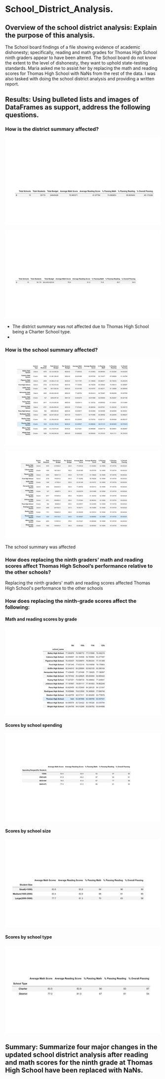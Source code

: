 # School_District_Analysis.

## Overview of the school district analysis: Explain the purpose of this analysis.

The School board findings of a file showing evidence of academic dishonesty; specifically, reading and math grades for Thomas High School ninth graders appear to have been altered. The School board do not know the extent to the level of dishonesty, they want to uphold state-testing standards. Maria asked me to assist her by replacing the math and reading scores for Thomas High School with NaNs from the rest of the data. I was also tasked with doing the school district analysis and providing a written report.

## Results: Using bulleted lists and images of DataFrames as support, address the following questions.

### How is the district summary affected?
![District_Summary_Before](https://github.com/Coachnmomof3/School_District_Analysis/blob/master/Resources/District_Summary_Before.png)

![District_Summary_After](https://github.com/Coachnmomof3/School_District_Analysis/blob/master/Resources/District_Summary_After.png)

- The district summary was not affected due to Thomas High School being a Charter School type. 
-  
### How is the school summary affected?
![School_Summary_Before](https://github.com/Coachnmomof3/School_District_Analysis/blob/master/Resources/School_Summary_Before.png)

![School_Summary_Before](https://github.com/Coachnmomof3/School_District_Analysis/blob/master/Resources/School_Summary_After.png)


The school summary was affected

### How does replacing the ninth graders’ math and reading scores affect Thomas High School’s performance relative to the other schools?
Replacing the ninth graders' math and reading scores affected Thomas High School's performance to the other schools

### How does replacing the ninth-grade scores affect the following:

#### Math and reading scores by grade
![Math and reading scores by grade](https://github.com/Coachnmomof3/School_District_Analysis/blob/master/Resources/Math%20scores%20by%20grade.png)

#### Scores by school spending
![Scores by school spending](https://github.com/Coachnmomof3/School_District_Analysis/blob/master/Resources/Scores%20by%20school%20spending.png)

#### Scores by school size
![Scores by school size](https://github.com/Coachnmomof3/School_District_Analysis/blob/master/Resources/Scores%20by%20school%20size.png)

#### Scores by school type
![Scores by school type](https://github.com/Coachnmomof3/School_District_Analysis/blob/master/Resources/Scores%20by%20school%20type.png)

## Summary: Summarize four major changes in the updated school district analysis after reading and math scores for the ninth grade at Thomas High School have been replaced with NaNs.
